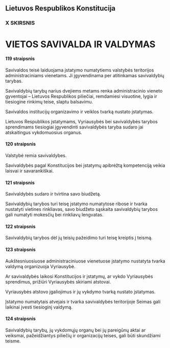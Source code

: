 ## Lietuvos Respublikos Konstitucija

### X SKIRSNIS

# VIETOS SAVIVALDA IR VALDYMAS

#### 119 straipsnis

Savivaldos teisė laiduojama įstatymo numatytiems valstybės teritorijos administraciniams vienetams. Ji įgyvendinama per atitinkamas savivaldybių tarybas.

Savivaldybių tarybų narius dvejiems metams renka administracinio vieneto gyventojai – Lietuvos Respublikos piliečiai, remdamiesi visuotine, lygia ir tiesiogine rinkimų teise, slaptu balsavimu.

Savivaldos institucijų organizavimo ir veiklos tvarką nustato įstatymas.

Lietuvos Respublikos įstatymams, Vyriausybės bei savivaldybės tarybos sprendimams tiesiogiai įgyvendinti savivaldybės taryba sudaro jai atskaitingus vykdomuosius organus.

#### 120 straipsnis

Valstybė remia savivaldybes.

Savivaldybės pagal Konstitucijos bei įstatymų apibrėžtą kompetenciją veikia laisvai ir savarankiškai.

#### 121 straipsnis

Savivaldybės sudaro ir tvirtina savo biudžetą.

Savivaldybių tarybos turi teisę įstatymo numatytose ribose ir tvarka nustatyti vietines rinkliavas, savo biudžeto sąskaita savivaldybių tarybos gali numatyti mokesčių bei rinkliavų lengvatas.

#### 122 straipsnis

Savivaldybių tarybos dėl jų teisių pažeidimo turi teisę kreiptis į teismą.

#### 123 straipsnis

Aukštesniuosiuose administraciniuose vienetuose įstatymo nustatyta tvarka valdymą organizuoja Vyriausybė.

Ar savivaldybės laikosi Konstitucijos ir įstatymų, ar vykdo Vyriausybės sprendimus, prižiūri Vyriausybės skiriami atstovai.

Vyriausybės atstovo įgaliojimus ir jų vykdymo tvarką nustato įstatymas.

Įstatymo numatytais atvejais ir tvarka savivaldybės teritorijoje Seimas gali laikinai įvesti tiesioginį valdymą.

#### 124 straipsnis

Savivaldybių tarybų, jų vykdomųjų organų bei jų pareigūnų aktai ar veiksmai, pažeidžiantys piliečių ir organizacijų teises, gali būti skundžiami teisme.
